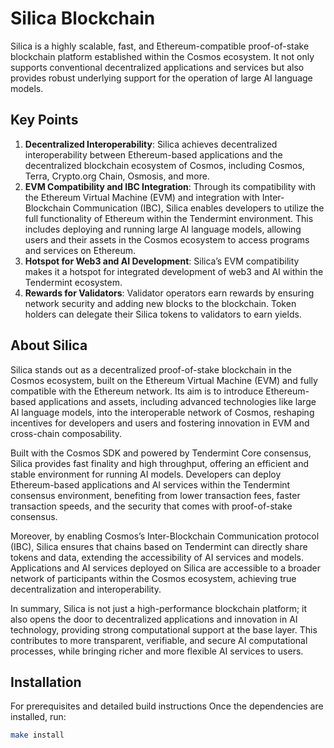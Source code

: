 # Silica Blockchain

Silica is a highly scalable, fast, and Ethereum-compatible proof-of-stake blockchain platform established within the Cosmos ecosystem. It not only supports conventional decentralized applications and services but also provides robust underlying support for the operation of large AI language models.

## Key Points

1. **Decentralized Interoperability**: Silica achieves decentralized interoperability between Ethereum-based applications and the decentralized blockchain ecosystem of Cosmos, including Cosmos, Terra, Crypto.org Chain, Osmosis, and more.
2. **EVM Compatibility and IBC Integration**: Through its compatibility with the Ethereum Virtual Machine (EVM) and integration with Inter-Blockchain Communication (IBC), Silica enables developers to utilize the full functionality of Ethereum within the Tendermint environment. This includes deploying and running large AI language models, allowing users and their assets in the Cosmos ecosystem to access programs and services on Ethereum.
3. **Hotspot for Web3 and AI Development**: Silica’s EVM compatibility makes it a hotspot for integrated development of web3 and AI within the Tendermint ecosystem.
4. **Rewards for Validators**: Validator operators earn rewards by ensuring network security and adding new blocks to the blockchain. Token holders can delegate their Silica tokens to validators to earn yields.

## About Silica

Silica stands out as a decentralized proof-of-stake blockchain in the Cosmos ecosystem, built on the Ethereum Virtual Machine (EVM) and fully compatible with the Ethereum network. Its aim is to introduce Ethereum-based applications and assets, including advanced technologies like large AI language models, into the interoperable network of Cosmos, reshaping incentives for developers and users and fostering innovation in EVM and cross-chain composability.

Built with the Cosmos SDK and powered by Tendermint Core consensus, Silica provides fast finality and high throughput, offering an efficient and stable environment for running AI models. Developers can deploy Ethereum-based applications and AI services within the Tendermint consensus environment, benefiting from lower transaction fees, faster transaction speeds, and the security that comes with proof-of-stake consensus.

Moreover, by enabling Cosmos’s Inter-Blockchain Communication protocol (IBC), Silica ensures that chains based on Tendermint can directly share tokens and data, extending the accessibility of AI services and models. Applications and AI services deployed on Silica are accessible to a broader network of participants within the Cosmos ecosystem, achieving true decentralization and interoperability.

In summary, Silica is not just a high-performance blockchain platform; it also opens the door to decentralized applications and innovation in AI technology, providing strong computational support at the base layer. This contributes to more transparent, verifiable, and secure AI computational processes, while bringing richer and more flexible AI services to users.

## Installation

For prerequisites and detailed build instructions
Once the dependencies are installed, run:

```bash
make install
```
